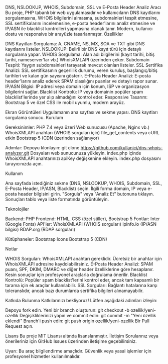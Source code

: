 DNS, NSLOOKUP, WHOIS, Subdomain, SSL ve E-Posta Header Analiz Aracı
Bu proje, PHP tabanlı bir web uygulamasıdır ve kullanıcıların DNS kayıtlarını sorgulamasına, WHOIS bilgilerini almasına, subdomainleri tespit etmesine, SSL sertifikalarını incelemesine, e-posta header'larını analiz etmesine ve IP/ASN ile blacklist kontrolleri yapmasına olanak tanır. Modern, kullanıcı dostu ve responsive bir arayüzle tasarlanmıştır.
Özellikler

DNS Kayıtları Sorgulama: A, CNAME, NS, MX, SOA ve TXT gibi DNS kayıtlarını listeler.
NSLOOKUP: Belirli bir DNS kayıt türü için detaylı sorgulama yapar.
WHOIS Sorgulama: Alan adı bilgilerini (kayıt tarihi, bitiş tarihi, nameserver'lar vb.) WhoisXMLAPI üzerinden çeker.
Subdomain Tespiti: Yaygın subdomainleri tarayarak mevcut olanları listeler.
SSL Sertifika Analizi: SSL sertifikasının geçerlilik durumu, veren kuruluş, başlangıç/bitiş tarihleri ve kalan gün sayısını gösterir.
E-Posta Header Analizi: E-posta header'larını analiz ederek SPAM olasılığını puanlar ve detaylı rapor sunar.
IP/ASN Bilgisi: IP adresi veya domain için konum, ISP ve organizasyon bilgilerini sağlar.
Blacklist Kontrolü: IP veya domainin popüler spam blacklist'lerinde yer alıp almadığını kontrol eder.
Responsive Tasarım: Bootstrap 5 ve özel CSS ile mobil uyumlu, modern arayüz.

Ekran Görüntüleri
Uygulamanın ana sayfası ve sekme yapısı.
DNS kayıtları sorgulama sonucu.
Kurulum

Gereksinimler:
PHP 7.4 veya üzeri
Web sunucusu (Apache, Nginx vb.)
WhoisXMLAPI anahtarı (WHOIS sorguları için)
file_get_contents veya cURL etkin
Bootstrap 5 (CDN üzerinden sağlanıyor)


Adımlar:
Depoyu klonlayın: git clone https://github.com/kullanici/dns-whois-analyzer.git
Dosyaları web sunucunuza yükleyin.
index.php içinde WhoisXMLAPI anahtarınızı apiKey değişkenine ekleyin.
index.php dosyasını tarayıcınızda açın.



Kullanım

Ana sayfada istediğiniz sekme (DNS, NSLOOKUP, WHOIS, Subdomain, SSL, E-Posta Header, IP/ASN, Blacklist) seçin.
İlgili forma domain, IP veya e-posta header bilgisini girin.
"Sorgula" veya "Analiz Et" butonuna tıklayın.
Sonuçları tablo veya liste formatında görüntüleyin.

Teknolojiler

Backend: PHP
Frontend: HTML, CSS (özel stiller), Bootstrap 5
Fontlar: Inter (Google Fonts)
API'ler:
WhoisXMLAPI (WHOIS sorguları)
ipinfo.io (IP/ASN bilgisi)
RDAP.org (RDAP sorguları)


Kütüphaneler:
Bootstrap Icons
Bootstrap 5 (CDN)



Notlar

WHOIS Sorguları: WhoisXMLAPI anahtarı gereklidir. Ücretsiz bir anahtar için WhoisXMLAPI adresine kaydolabilirsiniz.
E-Posta Header Analizi: SPAM puanı, SPF, DKIM, DMARC ve diğer header özelliklerine göre hesaplanır. Kesin sonuçlar için profesyonel araçlarla doğrulama önerilir.
Blacklist Kontrolü: Popüler spam blacklist'lerini kontrol eder, ancak tam kapsamlı bir tarama için ek araçlar kullanılabilir.
SSL Sorguları: Bağlantı hatalarına karşı toleranslıdır, ancak bazı durumlarda sertifika bilgileri alınamayabilir.

Katkıda Bulunma
Katkılarınızı bekliyoruz! Lütfen aşağıdaki adımları izleyin:

Depoyu fork edin.
Yeni bir branch oluşturun: git checkout -b ozellik/yeni-ozellik
Değişikliklerinizi yapın ve commit edin: git commit -m "Yeni özellik eklendi"
Branch'i push edin: git push origin ozellik/yeni-ozellik
Bir Pull Request açın.

Lisans
Bu proje MIT Lisansı altında lisanslanmıştır.
İletişim
Sorularınız veya önerileriniz için GitHub Issues üzerinden iletişime geçebilirsiniz.

Uyarı: Bu araç bilgilendirme amaçlıdır. Güvenlik veya yasal işlemler için profesyonel hizmetler kullanılmalıdır.
